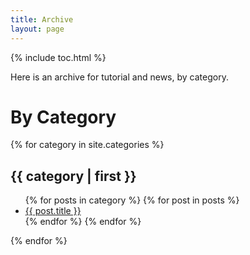 ```yaml
---
title: Archive
layout: page
---
```


{% include toc.html %}

Here is an archive for tutorial and news, by category.

# By Category
{% for category in site.categories %}
<h2>{{ category | first }}</h2>
<ul>
{% for posts in category %}
  {% for post in posts %}
  <li><a href="{{ site.baseurl }}{{ post.url }}">{{ post.title }}</a></li>
  {% endfor %}
{% endfor %}
</ul>
{% endfor %}
